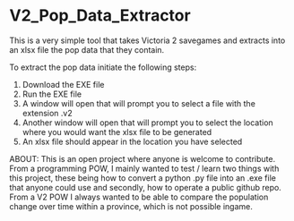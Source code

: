 # V2_Pop_Data_Extractor
This is a very simple tool that takes Victoria 2 savegames and extracts into an xlsx file the pop data that they contain.

To extract the pop data initiate the following steps:
1. Download the EXE file
2. Run the EXE file
3. A window will open that will prompt you to select a file with the extension .v2
4. Another window will open that will prompt you to select the location where you would want the xlsx file to be generated
5. An xlsx file should appear in the location you have selected

ABOUT:
This is an open project where anyone is welcome to contribute. From a programming POW, I mainly wanted to test / learn two things with this project, these being how to convert a python .py file into an .exe file that anyone could use and secondly, how to operate a public github repo. From a V2 POW I always wanted to be able to compare the population change over time within a province, which is not possible ingame.
